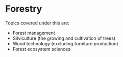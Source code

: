 # Forestry

Topics covered under this are:

- Forest management
- Silviculture (the growing and cultivation of trees)
- Wood technology (excluding furniture production)
- Forest ecosystem sciences

